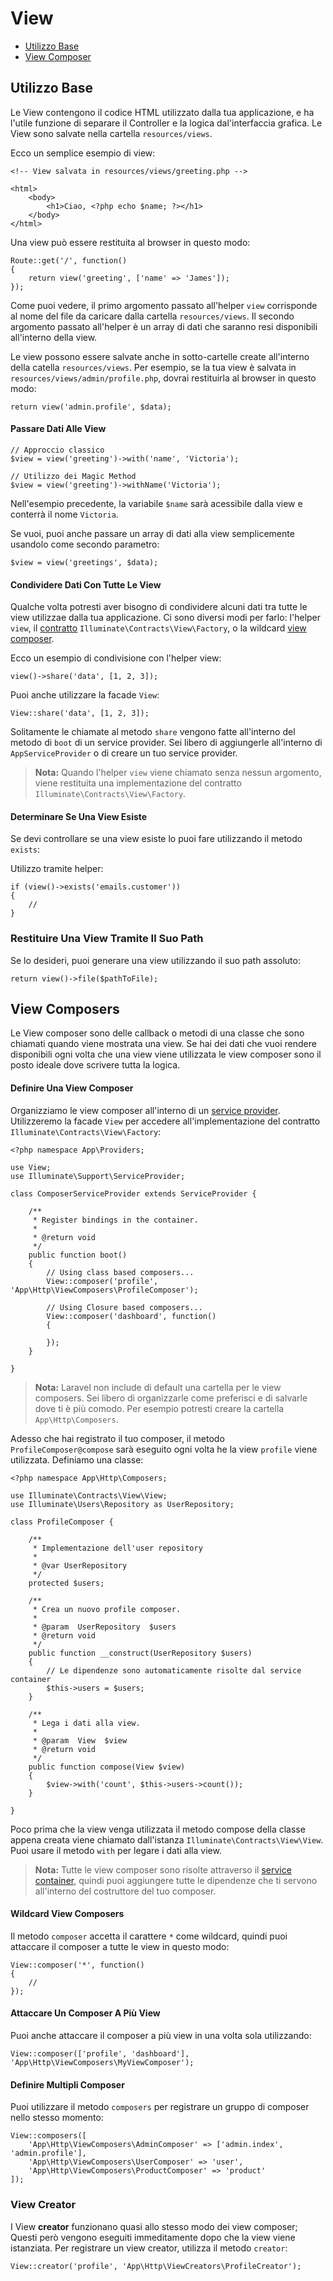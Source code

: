 # View

- [Utilizzo Base](#basic-usage)
- [View Composer](#view-composers)

<a name="basic-usage"></a>
## Utilizzo Base

Le View contengono il codice HTML utilizzato dalla tua applicazione, e ha l'utile funzione di separare il Controller e la logica dal'interfaccia grafica. Le View sono salvate nella cartella `resources/views`.

Ecco un semplice esempio di view:

	<!-- View salvata in resources/views/greeting.php -->

	<html>
		<body>
			<h1>Ciao, <?php echo $name; ?></h1>
		</body>
	</html>

Una view può essere restituita al browser in questo modo:

	Route::get('/', function()
	{
		return view('greeting', ['name' => 'James']);
	});

Come puoi vedere, il primo argomento passato all'helper `view` corrisponde al nome del file da caricare dalla cartella `resources/views`. Il secondo argomento passato all'helper è un array di dati che saranno resi disponibili all'interno della view.

Le view possono essere salvate anche in sotto-cartelle create all'interno della catella `resources/views`. Per esempio, se la tua view è salvata in `resources/views/admin/profile.php`, dovrai restituirla al browser in questo modo:

	return view('admin.profile', $data);

#### Passare Dati Alle View

	// Approccio classico
	$view = view('greeting')->with('name', 'Victoria');

	// Utilizzo dei Magic Method
	$view = view('greeting')->withName('Victoria');

Nell'esempio precedente, la variabile `$name` sarà acessibile dalla view e conterrà il nome `Victoria`.

Se vuoi, puoi anche passare un array di dati alla view semplicemente usandolo come secondo parametro:

	$view = view('greetings', $data);

#### Condividere Dati Con Tutte Le View

Qualche volta potresti aver bisogno di condividere alcuni dati tra tutte le view utilizzae dalla tua applicazione. Ci sono diversi modi per farlo: l'helper `view`, il [contratto](/docs/master/contracts) `Illuminate\Contracts\View\Factory`, o la wildcard [view composer](#view-composers).

Ecco un esempio di condivisione con l'helper view:

	view()->share('data', [1, 2, 3]);

Puoi anche utilizzare la facade `View`:

	View::share('data', [1, 2, 3]);

Solitamente le chiamate al metodo `share` vengono fatte all'interno del metodo di `boot` di un service provider. Sei libero di aggiungerle all'interno di `AppServiceProvider` o di creare un tuo service provider.

> **Nota:** Quando l'helper `view` viene chiamato senza nessun argomento, viene restituita una implementazione del contratto `Illuminate\Contracts\View\Factory`.

#### Determinare Se Una View Esiste

Se devi controllare se una view esiste lo puoi fare utilizzando il metodo `exists`:

Utilizzo tramite helper:

	if (view()->exists('emails.customer'))
	{
		//
	}

### Restituire Una View Tramite Il Suo Path

Se lo desideri, puoi generare una view utilizzando il suo path assoluto:

	return view()->file($pathToFile);

<a name="view-composers"></a>
## View Composers

Le View composer sono delle callback o metodi di una classe che sono chiamati quando viene mostrata una view. Se hai dei dati che vuoi rendere disponibili ogni volta che una view viene utilizzata le view composer sono il posto ideale dove scrivere tutta la logica.

#### Definire Una View Composer

Organizziamo le view composer all'interno di un [service provider](/docs/master/providers). Utilizzeremo la facade `View` per accedere all'implementazione del contratto `Illuminate\Contracts\View\Factory`:

	<?php namespace App\Providers;

	use View;
	use Illuminate\Support\ServiceProvider;

	class ComposerServiceProvider extends ServiceProvider {

		/**
		 * Register bindings in the container.
		 *
		 * @return void
		 */
		public function boot()
		{
			// Using class based composers...
			View::composer('profile', 'App\Http\ViewComposers\ProfileComposer');

			// Using Closure based composers...
			View::composer('dashboard', function()
			{

			});
		}

	}

> **Nota:** Laravel non include di default una cartella per le view composers. Sei libero di organizzarle come preferisci e di salvarle dove ti è più comodo. Per esempio potresti creare la cartella `App\Http\Composers`.

Adesso che hai registrato il tuo composer, il metodo `ProfileComposer@compose` sarà eseguito ogni volta he la view `profile` viene utilizzata. Definiamo una classe:

	<?php namespace App\Http\Composers;

	use Illuminate\Contracts\View\View;
	use Illuminate\Users\Repository as UserRepository;

	class ProfileComposer {

		/**
		 * Implementazione dell'user repository
		 *
		 * @var UserRepository
		 */
		protected $users;

		/**
		 * Crea un nuovo profile composer.
		 *
		 * @param  UserRepository  $users
		 * @return void
		 */
		public function __construct(UserRepository $users)
		{
			// Le dipendenze sono automaticamente risolte dal service container
			$this->users = $users;
		}

		/**
		 * Lega i dati alla view.
		 *
		 * @param  View  $view
		 * @return void
		 */
		public function compose(View $view)
		{
			$view->with('count', $this->users->count());
		}

	}

Poco prima che la view venga utilizzata il metodo compose della classe appena creata viene chiamato dall'istanza `Illuminate\Contracts\View\View`. Puoi usare il metodo `with` per legare i dati alla view.

> **Nota:** Tutte le view composer sono risolte attraverso il [service container](/docs/master/container), quindi puoi aggiungere tutte le dipendenze che ti servono all'interno del costruttore del tuo composer.

#### Wildcard View Composers

Il metodo `composer` accetta il carattere `*` come wildcard, quindi puoi attaccare il composer a tutte le view in questo modo:

	View::composer('*', function()
	{
		//
	});

#### Attaccare Un Composer A Più View

Puoi anche attaccare il composer a più view in una volta sola utilizzando:

	View::composer(['profile', 'dashboard'], 'App\Http\ViewComposers\MyViewComposer');

#### Definire Multipli Composer

Puoi utilizzare il metodo `composers` per registrare un gruppo di composer nello stesso momento:

	View::composers([
		'App\Http\ViewComposers\AdminComposer' => ['admin.index', 'admin.profile'],
		'App\Http\ViewComposers\UserComposer' => 'user',
		'App\Http\ViewComposers\ProductComposer' => 'product'
	]);

### View Creator

I View **creator** funzionano quasi allo stesso modo dei view composer; Questi però vengono eseguiti immeditamente dopo che la view viene istanziata. Per registrare un view creator, utilizza il metodo `creator`:

	View::creator('profile', 'App\Http\ViewCreators\ProfileCreator');

